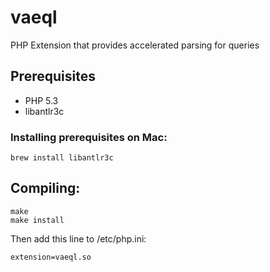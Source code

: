# vaeql

PHP Extension that provides accelerated parsing for queries


## Prerequisites

 - PHP 5.3
 - libantlr3c


### Installing prerequisites on Mac:

    brew install libantlr3c


## Compiling:

    make
    make install

Then add this line to /etc/php.ini:

    extension=vaeql.so
